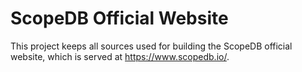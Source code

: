 # ScopeDB Official Website

This project keeps all sources used for building the ScopeDB official website, which is served at https://www.scopedb.io/.
